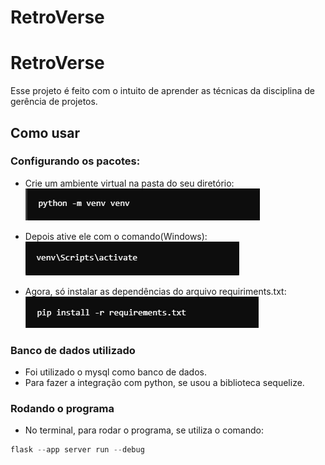 # RetroVerse

# **RetroVerse**

Esse projeto é feito com o intuito de aprender as técnicas da disciplina de gerência de projetos.

## Como usar

### Configurando os pacotes:
- Crie um ambiente virtual na pasta do seu diretório:<br>
![alt text](tutorialImages/image.png)

- Depois ative ele com o comando(Windows):<br>
![alt text](tutorialImages/image-1.png)

- Agora, só instalar as dependências do arquivo requiriments.txt:<br>
![alt text](tutorialImages/image-2.png)

### Banco de dados utilizado
- Foi utilizado o mysql como banco de dados.
- Para fazer a integração com python, se usou a biblioteca sequelize.


### Rodando o programa
- No terminal, para rodar o programa, se utiliza o comando:
~~~python
flask --app server run --debug
~~~

